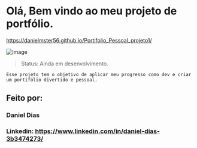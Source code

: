 <h1>Olá, Bem vindo ao meu projeto de portfólio.</h1>

https://danielmster56.github.io/Portifolio_Pessoal_projeto1/

![image](https://github.com/danielmster56/portifolio_1/assets/93445644/4c66d827-3e7c-4e58-b549-9d1e18a3a944)

> Status: Ainda em desenvolvimento.
```
Esse projeto tem o objetivo de aplicar meu progresso como dev e criar um portifólio divertido e pessoal.

```

## Feito por:

### Daniel Dias

### Linkedin: https://www.linkedin.com/in/daniel-dias-3b3474273/

```

